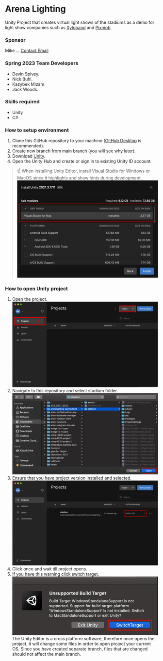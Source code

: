 # Arena Lighting
Unity Project that creates virtual light shows of the stadiums as a demo for light show companies such as [Xyloband](https://xylobands.com) and [Pixmob](https://www.pixmob.com).

### Sponsor
Mike ... [Contact Email](mailto:musicmattersbookings@gmail.com)

### Spring 2023 Team Developers
- Devin Spivey.
- Nick Buhl.
- Kazybek Mizam.
- Jack Woods.

### Skills required
- Unity
- C#

### How to setup environment
1. Clone this GitHub repository to your machine ([GitHub Desktop](https://desktop.github.com) is recommended).
2. Create new branch from main branch (you will see why later).
2. Download [Unity](https://unity.com/download).
3. Open the Unity Hub and create or sign in to existing Unity ID account.
> :point_up: When installing Unity Editor, install Visual Studio for Windows or MacOS since it highlights and show hints during development. ![Install Visual Studio Code.](assets/install_visual_studio.png "Install Visual Studio.")

### How to open Unity project
1. Open the project. ![Select project tab on the left and click open button on the top right.](assets/open_the_project.png "Select project tab on the left and click open button on the top right.")
2. Navigate to this repository and select stadium folder. ![Select right filepath](assets/find_and_select_project.png "Select right filepath")
3. Ensure that you have project version installed and selected. ![Version compatible](assets/version_compatible.png "Version compatible")
4. Click once and wait till project opens.
5. If you have this warning click switch target. ![Switch target](assets/switch_target_warning.png "Switch target")
The Unity Editor is a cross platform software, therefore once opens the project, it will change some files in order to open project your current OS. Since you have created separate branch, files that are changed should not affect the main branch.